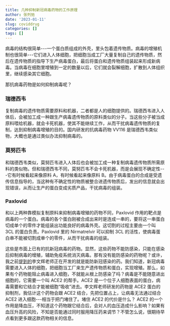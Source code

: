 ```yaml
---
title: 几种抑制新冠病毒药物的工作原理
author: 张列弛
date: '2023-01-11'
slug: coviddrug
categories: []
tags: []
---
```

病毒的结构很简单---一个蛋白质组成的外壳，里头包着遗传物质。病毒的增殖机制也很简单---它们进入人体细胞，把细胞当成工厂大量复制自己的遗传物质，然后在遗传物质的指导下生产病毒蛋白，最后将蛋白和遗传物质组装起来形成新病毒。当病毒在细胞里增殖到一定的数量以后，它们就会裂解细胞，扩散到人体组织里，继续感染其它细胞。     

那抗病毒药物是如何抑制病毒呢？   

### 瑞德西韦   

复制病毒的遗传物质需要原料和机器，二者都是人的细胞提供的。瑞德西韦进入人体后，会被加工成一种跟生产病毒遗传物质的原料类似的分子。当这些分子被当成原料喂给机器，就会卡死机器，使其不能继续工作，从而干扰病毒遗传物质的复制，达到抑制病毒增殖的目的。国内研发的抗病毒药物 VV116 是瑞德西韦类似物，大概也是通过类似办法抑制病毒的。   

### 莫努匹韦   

和瑞德西韦类似，莫努匹韦进入人体后也会被加工成一种复制病毒遗传物质所需原料的类似物。但和瑞德西韦不同，莫努匹韦不会卡死机器，而是会展现不确定性---它有时候看起来像原料 A，有时候看起来像原料 B。由于病毒蛋白的合成是受遗传信息指导的，当这种有不确定性的物质被整合进遗传物质后，发出的信息就会出现错误，从而让生产的蛋白变成劣质产品，干扰病毒的组装。    

### Paxlovid   

和以上两种靠模拟复制原料来抑制病毒增殖的药物不同，Paxlovid 作用的靶点是病毒的一个蛋白。病毒的各个蛋白刚被合成出来时是连成一串的，要将这一串蛋白切成单个的零件才能组装出功能良好的病毒外壳。这切割的过程主要由一个叫 3CL 的蛋白负责。Paxlovid 里的 Nirmatrelvir 可以抑制 3CL 的活性，使病毒蛋白串不能被切割成单个的零件，从而干扰病毒的组装。   

这些是市面上已有的抗新冠病毒的药物。显然，这些药物不能防感染，只能在感染后抑制病毒的增殖，辅助免疫系统消灭病毒。那有没有能防感染的药物呢？或许，我之前[提到的](https://www.liechi.org/cn/2022/12/maythingsgowell/)李文辉老师正在开发的就是能防新冠感染的药。我们知道，新冠病毒需要进入人体的细胞，把细胞当工厂来生产遗传物质和蛋白，实现增殖。那么，如果有个药物能阻止病毒进入细胞，不就能从根上防感染了吗？病毒是不能随意进出细胞的，它需要一个叫 ACE2 的帮手。ACE2 是一个位于人细胞表面的蛋白，病毒需要和它结合才能被细胞“吸收”进去。李文辉老师研发的药物是 ACE2 蛋白的抑制剂，我估计这个药物会跟 ACE2 结合，先把位置占上，让病毒无法通过结合 ACE2 进入细胞---相当于把门堵住了。堵住 ACE2 的代价是什么？ ACE2 的一个作用是降血压，不知道这个药物跟它结合后，会对人的血压造成什么影响？如果有血压升高的风险，不知是否能通过同时服用降压药来调节？不管怎么说，很期待早点看到更多跟这款药物相关的信息。

